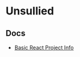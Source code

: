 # Unsullied

## Docs
- [Basic React Project Info](README-React.md)

<!--

- Make script for personas
- Thrash can properties: Name, location, isFull, thrash can type, size, thrash type
- Abstract properties: Geo-spatial data, Temporal data, Metadata, Labels
- Tasks: Find-Fix-Verify

Thrashcan isFull:
Find: Find (full) thrash cans?
Fix: Label isFull or not isFull?
Verify: Is this trash can (still) full?
Interfaces: AMT, App, URL

1. Create or import KB?
2. Schema
3. Choose personas?
4. Interfaces
5. Dashboard

-->
